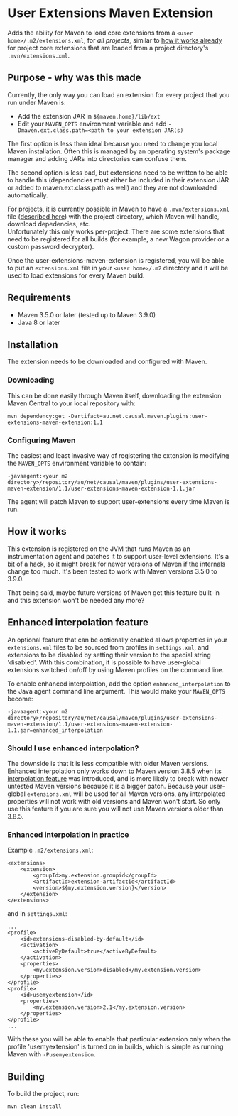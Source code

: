 # User Extensions Maven Extension

Adds the ability for Maven to load core extensions from a `<user home>/.m2/extensions.xml`,
for _all projects_, similar to [how it works already](https://maven.apache.org/guides/mini/guide-using-extensions.html) 
for project core extensions that are loaded from a project directory's `.mvn/extensions.xml`.

## Purpose - why was this made

Currently, the only way you can load an extension for every project that you run under Maven is:

- Add the extension JAR in `${maven.home}/lib/ext`
- Edit your `MAVEN_OPTS` environment variable and add `-Dmaven.ext.class.path=<path to your extension JAR(s)`

The first option is less than ideal because you need to change you local Maven installation.
Often this is managed by an operating system's package manager and adding JARs into directories
can confuse them.

The second option is less bad, but extensions need to be written to be able
to handle this (dependencies must either be included in their extension JAR or added to maven.ext.class.path as well)
and they are not downloaded automatically.

For projects, it is currently possible in Maven to have a `.mvn/extensions.xml` file 
([described here](https://maven.apache.org/configure.html#mvn-extensions-xml-file)) with 
the project directory, which Maven will handle, download depedencies, etc.  
Unfortunately this only works per-project.  There are some extensions that need to be 
registered for all builds (for example, a new Wagon provider or a custom password decrypter).

Once the user-extensions-maven-extension is registered, you will be able to put an `extensions.xml` file in your
`<user home>/.m2` directory and it will be used to load extensions for every Maven build.

## Requirements

- Maven 3.5.0 or later (tested up to Maven 3.9.0)
- Java 8 or later

## Installation

The extension needs to be downloaded and configured with Maven.

### Downloading

This can be done easily through Maven itself, downloading the extension Maven Central to your
local repository with:

```
mvn dependency:get -Dartifact=au.net.causal.maven.plugins:user-extensions-maven-extension:1.1
```

### Configuring Maven

The easiest and least invasive way of registering the extension is modifying the `MAVEN_OPTS`
environment variable to contain:

```
-javaagent:<your m2 directory>/repository/au/net/causal/maven/plugins/user-extensions-maven-extension/1.1/user-extensions-maven-extension-1.1.jar
```

The agent will patch Maven to support user-extensions every time Maven is run.

## How it works

This extension is registered on the JVM that runs Maven as an instrumentation agent and patches it to support
user-level extensions.  It's a bit of a hack, so it might break for newer versions of Maven
if the internals change too much.   It's been tested to work with Maven versions 3.5.0 to 3.9.0.

That being said, maybe future versions of Maven get this feature built-in and this extension won't be needed any more?

## Enhanced interpolation feature

An optional feature that can be optionally enabled allows properties in your `extensions.xml`
files to be sourced from profiles in `settings.xml`, and extensions to be disabled by
setting their version to the special string 'disabled'.  With this combination, it is possible
to have user-global extensions switched on/off by using Maven profiles on the command line.

To enable enhanced interpolation, add the option `enhanced_interpolation` to the Java agent
command line argument.  This would make your `MAVEN_OPTS` become:

```
-javaagent:<your m2 directory>/repository/au/net/causal/maven/plugins/user-extensions-maven-extension/1.1/user-extensions-maven-extension-1.1.jar=enhanced_interpolation
```

### Should I use enhanced interpolation?

The downside is that it is less compatible with older Maven versions.  Enhanced interpolation
only works down to Maven version 3.8.5 when its 
[interpolation feature](https://issues.apache.org/jira/browse/MNG-7395) 
was introduced, and is more likely to break with newer untested Maven versions because it 
is a bigger patch.  Because your user-global `extensions.xml` will be used for all Maven 
versions, any interpolated properties will not work with old versions and Maven won't start.
So only use this feature if you are sure you will not use Maven versions older than 3.8.5.

### Enhanced interpolation in practice

Example `.m2/extensions.xml`:

```
<extensions>
    <extension>
        <groupId>my.extension.groupid</groupId>
        <artifactId>extension-artifactid</artifactId>
        <version>${my.extension.version}</version>
    </extension>
</extensions>

```

and in `settings.xml`:

```
...
<profile>
    <id>extensions-disabled-by-default</id>
    <activation>
        <activeByDefault>true</activeByDefault>
    </activation>
    <properties>
        <my.extension.version>disabled</my.extension.version>
    </properties>
</profile>
<profile>
    <id>usemyextension</id>
    <properties>
        <my.extension.version>2.1</my.extension.version>
    </properties>
</profile>
...
```

With these you will be able to enable that particular extension only when the 
profile 'usemyextension' is turned on in builds, which is simple as running 
Maven with `-Pusemyextension`.


## Building

To build the project, run:

```
mvn clean install
```
